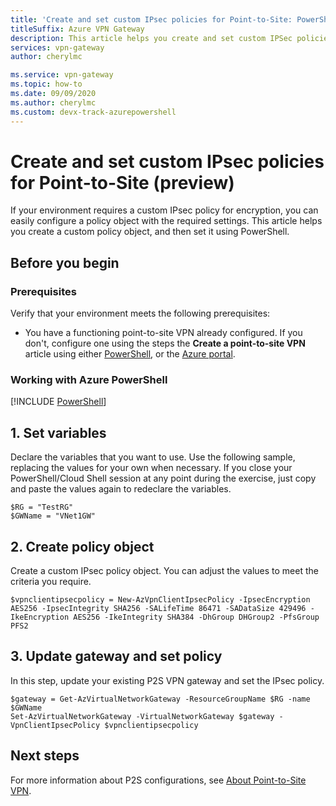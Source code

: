 ```yaml
---
title: 'Create and set custom IPsec policies for Point-to-Site: PowerShell'
titleSuffix: Azure VPN Gateway
description: This article helps you create and set custom IPSec policies for VPN Gateway P2S configurations
services: vpn-gateway
author: cherylmc

ms.service: vpn-gateway
ms.topic: how-to
ms.date: 09/09/2020
ms.author: cherylmc 
ms.custom: devx-track-azurepowershell
---
```


# Create and set custom IPsec policies for Point-to-Site (preview)

If your environment requires a custom IPsec policy for encryption, you can easily configure a policy object with the required settings. This article helps you create a custom policy object, and then set it using PowerShell.

## Before you begin

### Prerequisites

Verify that your environment meets the following prerequisites:

* You have a functioning point-to-site VPN already configured. If you don't, configure one using the steps the **Create a point-to-site VPN**  article using either [PowerShell](vpn-gateway-howto-point-to-site-rm-ps.md), or the [Azure portal](vpn-gateway-howto-point-to-site-resource-manager-portal.md).

### Working with Azure PowerShell

[!INCLUDE [PowerShell](../../includes/vpn-gateway-cloud-shell-powershell.md)]

## <a name="signin"></a>1. Set variables

Declare the variables that you want to use. Use the following sample, replacing the values for your own when necessary. If you close your PowerShell/Cloud Shell session at any point during the exercise, just copy and paste the values again to redeclare the variables.

  ```azurepowershell-interactive
  $RG = "TestRG"
  $GWName = "VNet1GW"
  ```

## <a name="create"></a>2. Create policy object

Create a custom IPsec policy object. You can adjust the values to meet the criteria you require.

```azurepowershell-interactive
$vpnclientipsecpolicy = New-AzVpnClientIpsecPolicy -IpsecEncryption AES256 -IpsecIntegrity SHA256 -SALifeTime 86471 -SADataSize 429496 -IkeEncryption AES256 -IkeIntegrity SHA384 -DhGroup DHGroup2 -PfsGroup PFS2
```

## <a name="update"></a>3. Update gateway and set policy

In this step, update your existing P2S VPN gateway and set the IPsec policy.

```azurepowershell-interactive
$gateway = Get-AzVirtualNetworkGateway -ResourceGroupName $RG -name $GWName
Set-AzVirtualNetworkGateway -VirtualNetworkGateway $gateway -VpnClientIpsecPolicy $vpnclientipsecpolicy
```

## Next steps

For more information about P2S configurations, see [About Point-to-Site VPN](point-to-site-about.md).
